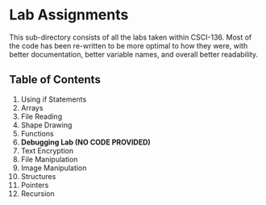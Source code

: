 # Lab Assignments

This sub-directory consists of all the labs taken within CSCI-136.
Most of the code has been re-written to be more optimal to how they were, with 
better documentation, better variable names, and overall better readability.

## Table of Contents
1. Using if Statements
2. Arrays
3. File Reading
4. Shape Drawing
5. Functions
6. **Debugging Lab (NO CODE PROVIDED)** 
7. Text Encryption
8. File Manipulation
9. Image Manipulation
10. Structures
11. Pointers
12. Recursion
